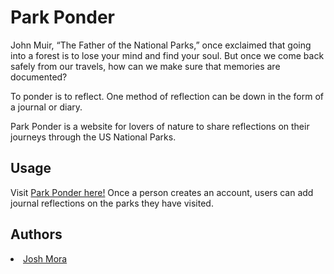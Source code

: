 # Park Ponder

John Muir, “The Father of the National Parks,” once exclaimed that going into a forest is to lose your mind and find your soul. But once we come back safely from our travels, how can we make sure that memories are documented?

To ponder is to reflect. One method of reflection can be down in the form of a journal or diary.

Park Ponder is a website for lovers of nature to share reflections on their journeys through the US National Parks.

## Usage

Visit <a href="https://park-ponder.herokuapp.com/">Park Ponder here!</a> Once a person creates an account, users can add journal reflections on the parks they have visited.

## Authors
<li><a href="https://www.linkedin.com/in/joshrmora/">Josh Mora</a></li>
